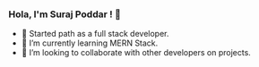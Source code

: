 ### Hola, I'm Suraj Poddar ! 👋


- 🔭 Started path as a full stack developer.
- 🌱 I’m currently learning MERN Stack.
- 👯 I’m looking to collaborate with other developers on projects.
